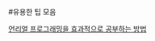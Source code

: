 #유용한 팁 모음

[언리얼 프로그래밍을 효과적으로 공부하는 방법](https://youtu.be/deyCDns308I?si=buHvDEiowlXdXPRX, "23.09.14")
